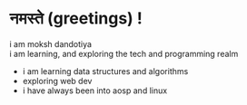 # नमस्ते (greetings) !
i am moksh dandotiya <br>
i am learning, and exploring the tech and programming realm
 * i am learning data structures and algorithms 
 * exploring web dev
 * i have always been into aosp and linux
